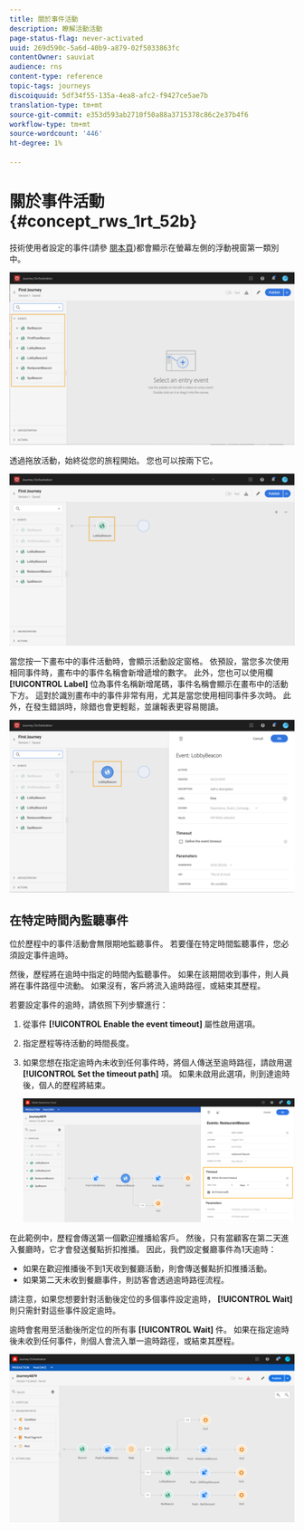 ```yaml
---
title: 關於事件活動
description: 瞭解活動活動
page-status-flag: never-activated
uuid: 269d590c-5a6d-40b9-a879-02f5033863fc
contentOwner: sauviat
audience: rns
content-type: reference
topic-tags: journeys
discoiquuid: 5df34f55-135a-4ea8-afc2-f9427ce5ae7b
translation-type: tm+mt
source-git-commit: e353d593ab2710f50a88a3715378c86c2e37b4f6
workflow-type: tm+mt
source-wordcount: '446'
ht-degree: 1%

---
```



# 關於事件活動 {#concept_rws_1rt_52b}

技術使用者設定的事件(請參 [閱本頁](../event/about-events.md))都會顯示在螢幕左側的浮動視窗第一類別中。

![](../assets/journey43.png)

透過拖放活動，始終從您的旅程開始。 您也可以按兩下它。

![](../assets/journey44.png)

當您按一下畫布中的事件活動時，會顯示活動設定窗格。 依預設，當您多次使用相同事件時，畫布中的事件名稱會新增遞增的數字。 此外，您也可以使用欄 **[!UICONTROL Label]** 位為事件名稱新增尾碼，事件名稱會顯示在畫布中的活動下方。 這對於識別畫布中的事件非常有用，尤其是當您使用相同事件多次時。 此外，在發生錯誤時，除錯也會更輕鬆，並讓報表更容易閱讀。

![](../assets/journey33.png)

## 在特定時間內監聽事件

位於歷程中的事件活動會無限期地監聽事件。 若要僅在特定時間監聽事件，您必須設定事件逾時。

然後，歷程將在逾時中指定的時間內監聽事件。 如果在該期間收到事件，則人員將在事件路徑中流動。 如果沒有，客戶將流入逾時路徑，或結束其歷程。

若要設定事件的逾時，請依照下列步驟進行：

1. 從事件 **[!UICONTROL Enable the event timeout]** 屬性啟用選項。

1. 指定歷程等待活動的時間長度。

1. 如果您想在指定逾時內未收到任何事件時，將個人傳送至逾時路徑，請啟用選 **[!UICONTROL Set the timeout path]** 項。 如果未啟用此選項，則到達逾時後，個人的歷程將結束。

   ![](../assets/event-timeout.png)

在此範例中，歷程會傳送第一個歡迎推播給客戶。 然後，只有當顧客在第二天進入餐廳時，它才會發送餐點折扣推播。 因此，我們設定餐廳事件為1天逾時：

* 如果在歡迎推播後不到1天收到餐廳活動，則會傳送餐點折扣推播活動。
* 如果第二天未收到餐廳事件，則訪客會透過逾時路徑流程。

請注意，如果您想要針對活動後定位的多個事件設定逾時， **[!UICONTROL Wait]** 則只需針對這些事件設定逾時。

逾時會套用至活動後所定位的所有事 **[!UICONTROL Wait]** 件。 如果在指定逾時後未收到任何事件，則個人會流入單一逾時路徑，或結束其歷程。

![](../assets/event-timeout-group.png)
